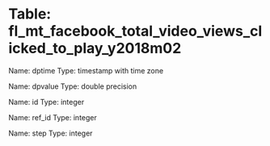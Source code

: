 Table: fl_mt_facebook_total_video_views_clicked_to_play_y2018m02
================================================================

Name: dptime
Type: timestamp with time zone

Name: dpvalue
Type: double precision

Name: id
Type: integer

Name: ref_id
Type: integer

Name: step
Type: integer

